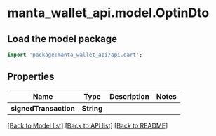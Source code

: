 # manta_wallet_api.model.OptinDto

## Load the model package
```dart
import 'package:manta_wallet_api/api.dart';
```

## Properties
Name | Type | Description | Notes
------------ | ------------- | ------------- | -------------
**signedTransaction** | **String** |  | 

[[Back to Model list]](../README.md#documentation-for-models) [[Back to API list]](../README.md#documentation-for-api-endpoints) [[Back to README]](../README.md)


